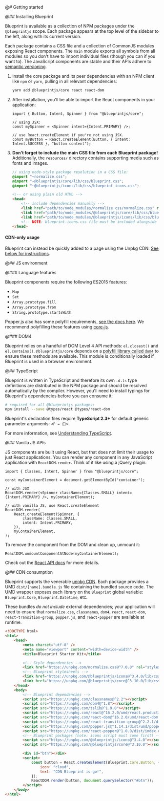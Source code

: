 @# Getting started

@## Installing Blueprint

Blueprint is available as a collection of NPM packages under the `@blueprintjs`
scope. Each package appears at the top level of the sidebar to the left, along
with its current version.

Each package contains a CSS file and a collection of CommonJS modules exposing React components.
The `main` module exports all symbols from all modules so you don't have to import individual files
(though you can if you want to). The JavaScript components are stable and their APIs adhere to
[semantic versioning](http://semver.org/).

1.  Install the core package and its peer dependencies with an NPM client like
    `npm` or `yarn`, pulling in all relevant dependencies:

    ```sh
    yarn add @blueprintjs/core react react-dom
    ```

1.  After installation, you'll be able to import the React components in your application:

    ```tsx
    import { Button, Intent, Spinner } from "@blueprintjs/core";

    // using JSX:
    const mySpinner = <Spinner intent={Intent.PRIMARY} />;

    // use React.createElement if you're not using JSX.
    const myButton = React.createElement(Button, { intent: Intent.SUCCESS }, "button content");
    ```

1.  **Don't forget to include the main CSS file from each Blueprint package!** Additionally, the
    `resources/` directory contains supporting media such as fonts and images.

    ```css.scss
    // using node-style package resolution in a CSS file:
    @import "~normalize.css";
    @import "~@blueprintjs/core/lib/css/blueprint.css";
    @import "~@blueprintjs/icons/lib/css/blueprint-icons.css";
    ```

    ```html
    <!-- or using plain old HTML -->
    <head>
        <!-- include dependencies manually -->
        <link href="path/to/node_modules/normalize.css/normalize.css" rel="stylesheet" />
        <link href="path/to/node_modules/@blueprintjs/core/lib/css/blueprint.css" rel="stylesheet" />
        <link href="path/to/node_modules/@blueprintjs/icons/lib/css/blueprint-icons.css" rel="stylesheet" />
        <!-- NOTE: blueprint-icons.css file must be included alongside blueprint.css! -->
    </head>
    ```

<div class="@ns-callout @ns-intent-primary @ns-icon-info-sign">
    <h4 class="@ns-heading">CDN-only usage</h4>

Blueprint can instead be quickly added to a page using the Unpkg CDN.
[See below for instructions](#blueprint/getting-started.cdn-consumption).

</div>

@## JS environment

@### Language features

Blueprint components require the following ES2015 features:

-   `Map`
-   `Set`
-   `Array.prototype.fill`
-   `Array.prototype.from`
-   `String.prototype.startsWith`

Popper.js also has some polyfill requirements, [see the docs here](https://popper.js.org/docs/v2/browser-support/).
We recommend polyfilling these features using [core-js](https://github.com/zloirock/core-js).

@### DOM4

Blueprint relies on a handful of DOM Level 4 API methods: `el.closest()` and `el.contains()`.
`@blueprintjs/core` depends on a [polyfill library called `dom4`](https://webreflection.github.io/dom4/) to ensure
these methods are available. This module is conditionally loaded if Blueprint is used in a browser environment.

@## TypeScript

Blueprint is written in TypeScript and therefore its own `.d.ts` type definitions are distributed in
the NPM package and should be resolved automatically by the compiler. However, you'll need to
install typings for Blueprint's dependencies before you can consume it:

```sh
# required for all @blueprintjs packages:
npm install --save @types/react @types/react-dom
```

Blueprint's declaration files require **TypeScript 2.3+** for default generic parameter arguments: `<P = {}>`.

<div class="@ns-callout @ns-intent-primary @ns-icon-info-sign">

For more information, see [Understanding TypeScript](#blueprint/reading-the-docs.understanding-typescript).

</div>

@## Vanilla JS APIs

JS components are built using React, but that does not limit their usage to just React applications.
You can render any component in any JavaScript application with `ReactDOM.render`. Think of it like
using a jQuery plugin.

```tsx
import { Classes, Intent, Spinner } from "@blueprintjs/core";

const myContainerElement = document.getElementById("container");

// with JSX
ReactDOM.render(<Spinner className={Classes.SMALL} intent={Intent.PRIMARY} />, myContainerElement);

// with vanilla JS, use React.createElement
ReactDOM.render(
    React.createElement(Spinner, {
        className: Classes.SMALL,
        intent: Intent.PRIMARY,
    }),
    myContainerElement,
);
```

To remove the component from the DOM and clean up, unmount it:

```tsx
ReactDOM.unmountComponentAtNode(myContainerElement);
```

Check out the [React API docs](https://facebook.github.io/react/docs/react-api.html) for more details.

@## CDN consumption

Blueprint supports the venerable [unpkg CDN](https://unpkg.com). Each package provides a UMD
`dist/[name].bundle.js` file containing the bundled source code. The UMD wrapper exposes each
library on the `Blueprint` global variable: `Blueprint.Core`, `Blueprint.Datetime`, etc.

These bundles _do not include_ external dependencies; your application will need to ensure that
`normalize.css`, `classnames`, `dom4`, `react`, `react-dom`, `react-transition-group`, `popper.js`, and
`react-popper` are available at runtime.

```html
<!DOCTYPE html>
<html>
    <head>
        <meta charset="utf-8" />
        <meta name="viewport" content="width=device-width" />
        <title>Blueprint Starter Kit</title>

        <!-- Style dependencies -->
        <link href="https://unpkg.com/normalize.css@^7.0.0" rel="stylesheet" />
        <!-- Blueprint stylesheets -->
        <link href="https://unpkg.com/@blueprintjs/icons@^3.4.0/lib/css/blueprint-icons.css" rel="stylesheet" />
        <link href="https://unpkg.com/@blueprintjs/core@^3.10.0/lib/css/blueprint.css" rel="stylesheet" />
    </head>
    <body>
        <!-- Blueprint dependencies -->
        <script src="https://unpkg.com/classnames@^2.2"></script>
        <script src="https://unpkg.com/dom4@^1.8"></script>
        <script src="https://unpkg.com/tslib@^1.9.0"></script>
        <script src="https://unpkg.com/react@^16.2.0/umd/react.production.min.js"></script>
        <script src="https://unpkg.com/react-dom@^16.2.0/umd/react-dom.production.min.js"></script>
        <script src="https://unpkg.com/react-transition-group@^2.2.1/dist/react-transition-group.min.js"></script>
        <script src="https://unpkg.com/popper.js@^1.14.1/dist/umd/popper.js"></script>
        <script src="https://unpkg.com/react-popper@^1.0.0/dist/index.umd.min.js"></script>
        <!-- Blueprint packages (note: icons script must come first) -->
        <script src="https://unpkg.com/@blueprintjs/icons@^3.4.0"></script>
        <script src="https://unpkg.com/@blueprintjs/core@^3.10.0"></script>

        <div id="btn"></div>
        <script>
            const button = React.createElement(Blueprint.Core.Button, {
                icon: "cloud",
                text: "CDN Blueprint is go!",
            });
            ReactDOM.render(button, document.querySelector("#btn"));
        </script>
    </body>
</html>
```
